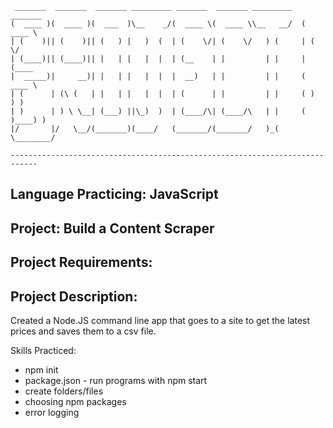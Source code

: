 ```
 _______  _______  _______ _________ _______  _______ _________   _______ 
(  ____ )(  ____ )(  ___  )\__    _/(  ____ \(  ____ \\__   __/  (  ____ \
| (    )|| (    )|| (   ) |   )  (  | (    \/| (    \/   ) (     | (    \/
| (____)|| (____)|| |   | |   |  |  | (__    | |         | |     | (____  
|  _____)|     __)| |   | |   |  |  |  __)   | |         | |     (  ____ \ 
| (      | (\ (   | |   | |   |  |  | (      | |         | |     ( )    ) )
| )      | ) \ \__| (___) ||\_)  )  | (____/\| (____/\   | |     ( )____) )
|/       |/   \__/(_______)(____/   (_______/(_______/   )_(     \________/ 
                                                                                   
----------------------------------------------------------------------------
```
## Language Practicing: JavaScript
## Project: Build a Content Scraper
## Project Requirements:
## Project Description:
Created a Node.JS command line app that goes to a site to get the latest prices and saves them to a csv file. 


Skills Practiced:
- npm init
- package.json - run programs with npm start
- create folders/files
- choosing npm packages
- error logging
